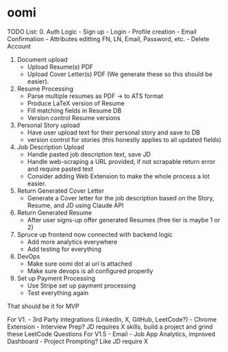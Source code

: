 # oomi


TODO List:
0. Auth Logic
    - Sign up
    - Login
    - Profile creation
    - Email Confirmation
    - Attributes editting FN, LN, Email, Password, etc.
    - Delete Account
1. Document upload
    - Upload Resume(s) PDF
    - Upload Cover Letter(s) PDF (We generate these so this should be easier).
2. Resume Processing
    - Parse multiple resumes as PDF -> to ATS format
    - Produce LaTeX version of Resume
    - Fill matching fields in Resume DB
    - Version control Resume versions
3. Personal Story upload
    - Have user upload text for their personal story and save to DB
    - version control for stories (this honestly applies to all updated fields)
4. Job Description Upload
    - Handle pasted job description text, save JD
    - Handle web-scraping a URL provided, if not scrapable return error and require pasted text
    - Consider adding Web Extension to make the whole process a lot easier.
5. Return Generated Cover Letter
    - Generate a Cover letter for the job description based on the Story, Resume, and JD
    using Claude API
6. Return Generated Resume
    - After user signs-up offer generated Resumes (free tier is maybe 1 or 2)
7. Spruce up frontend now connected with backend logic
    - Add more analytics everywhere
    - Add testing for everything
8. DevOps
    - Make sure oomi dot ai url is attached
    - Make sure devops is all configured properlly
9. Set up Payment Processing
    - Use Stripe set up payment processing
    - Test everything again

That should be it for MVP

For V1.
    - 3rd Party integrations (LinkedIn, X, GitHub, LeetCode?)
    - Chrome Extension
    - Interview Prep? JD requires X skills, build a project and grind these LeetCode Questions
For V1.5
    - Email
    - Job App Analytics, improved Dashboard
    - Project Prompting? Like JD require X

